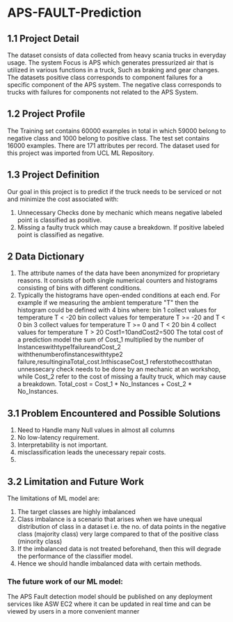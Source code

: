 # APS-FAULT-Prediction
## 1.1 Project Detail
The dataset consists of data collected from heavy scania trucks in everyday usage. The system Focus is APS which generates pressurized air that is utilized in various functions in a truck, Such as braking and gear changes. The datasets positive class corresponds to component failures for a specific component of the APS system. The negative class corresponds to trucks with failures for components not related to the APS System.

## 1.2 Project Profile
The Training set contains 60000 examples in total in which 59000 belong to negative class and 1000 belong to positive class. The test set contains 16000 examples. There are 171 attributes per record. The dataset used for this project was imported from UCL ML Repository.

## 1.3 Project Definition
Our goal in this project is to predict if the truck needs to be serviced or not and minimize the cost associated with:
1) Unnecessary Checks done by mechanic which means negative labeled point is classified
as positive.
2) Missing a faulty truck which may cause a breakdown. If positive labeled point is classified as negative.

## 2 Data Dictionary
1) The attribute names of the data have been anonymized for proprietary reasons. It consists of both single numerical counters and histograms consisting of bins with different conditions.
2) Typically the histograms have open-ended conditions at each
end. For example if we measuring the ambient temperature "T" then the histogram could be defined with 4 bins where: bin 1 collect values for temperature T < -20 bin collect values for temperature T >= -20 and T < 0 bin 3 collect values for temperature T >= 0 and T < 20 bin 4 collect values for temperature T > 20
 Cost1=10andCost2=500
The total cost of a prediction model the sum of Cost_1 multiplied by the number of Instanceswithtype1failureandCost_2 withthenumberofinstanceswithtype2 failure,resultinginaTotal_cost.InthiscaseCost_1 referstothecostthatan unnessecary check needs to be done by an mechanic at an workshop, while Cost_2 refer to the cost of missing a faulty truck, which may cause a breakdown. Total_cost = Cost_1 * No_Instances + Cost_2 * No_Instances.

## 3.1 Problem Encountered and Possible Solutions
1) Need to Handle many Null values in almost all columns
2) No low-latency requirement.
3) Interpretability is not important.
4) misclassification leads the unecessary repair costs.
5) 
## 3.2 Limitation and Future Work
The limitations of ML model are:
1) The target classes are highly imbalanced
2) Class imbalance is a scenario that arises when we have unequal distribution of class in a dataset i.e. the
no. of data points in the negative class (majority class) very large compared to that of the positive class
(minority class)
3) If the imbalanced data is not treated beforehand, then this will degrade the performance of the classifier
model.
4) Hence we should handle imbalanced data with certain methods.

### The future work of our ML model:
The APS Fault detection model should be published on any deployment services like ASW EC2 where it can be updated in real time and can be viewed by users in a more convenient manner
